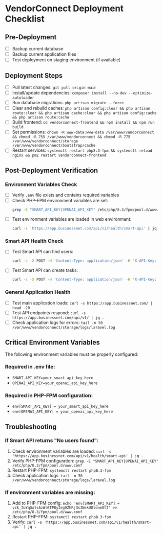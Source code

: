 # VendorConnect Deployment Checklist

## Pre-Deployment
- [ ] Backup current database
- [ ] Backup current application files
- [ ] Test deployment on staging environment (if available)

## Deployment Steps
- [ ] Pull latest changes: `git pull origin main`
- [ ] Install/update dependencies: `composer install --no-dev --optimize-autoloader`
- [ ] Run database migrations: `php artisan migrate --force`
- [ ] Clear and rebuild caches: `php artisan config:clear && php artisan route:clear && php artisan cache:clear && php artisan config:cache && php artisan route:cache`
- [ ] Build frontend: `cd vendorconnect-frontend && npm install && npm run build`
- [ ] Set permissions: `chown -R www-data:www-data /var/www/vendorconnect && chmod -R 755 /var/www/vendorconnect && chmod -R 775 /var/www/vendorconnect/storage /var/www/vendorconnect/bootstrap/cache`
- [ ] Restart services: `systemctl restart php8.3-fpm && systemctl reload nginx && pm2 restart vendorconnect-frontend`

## Post-Deployment Verification

### Environment Variables Check
- [ ] Verify `.env` file exists and contains required variables
- [ ] Check PHP-FPM environment variables are set:
  ```bash
  grep -E "SMART_API_KEY|OPENAI_API_KEY" /etc/php/8.3/fpm/pool.d/www.conf
  ```
- [ ] Test environment variables are loaded in web environment:
  ```bash
  curl -s 'https://app.businessnet.com/api/v1/health/smart-api' | jq .
  ```

### Smart API Health Check
- [ ] Test Smart API can find users:
  ```bash
  curl -s -X POST -H 'Content-Type: application/json' -H 'X-API-Key: vck_IuYqGalsAzWt6TP8y2eg0ZhRj3sJNekU8lonoOtI' -d '{"action":"get_users","params":{}}' 'https://app.businessnet.com/api/v1/smart-task' | jq .
  ```
- [ ] Test Smart API can create tasks:
  ```bash
  curl -s -X POST -H 'Content-Type: application/json' -H 'X-API-Key: vck_IuYqGalsAzWt6TP8y2eg0ZhRj3sJNekU8lonoOtI' -d '{"action":"create_task","params":{"title":"Deployment Test","assigned_to":"Kristine"}}' 'https://app.businessnet.com/api/v1/smart-task' | jq .
  ```

### General Application Health
- [ ] Test main application loads: `curl -s https://app.businessnet.com/ | head -20`
- [ ] Test API endpoints respond: `curl -s https://app.businessnet.com/api/v1/ | jq .`
- [ ] Check application logs for errors: `tail -n 50 /var/www/vendorconnect/storage/logs/laravel.log`

## Critical Environment Variables
The following environment variables must be properly configured:

### Required in .env file:
- `SMART_API_KEY=your_smart_api_key_here`
- `OPENAI_API_KEY=your_openai_api_key_here`

### Required in PHP-FPM configuration:
- `env[SMART_API_KEY] = your_smart_api_key_here`
- `env[OPENAI_API_KEY] = your_openai_api_key_here`

## Troubleshooting

### If Smart API returns "No users found":
1. Check environment variables are loaded: `curl -s 'https://app.businessnet.com/api/v1/health/smart-api' | jq .`
2. Verify PHP-FPM configuration: `grep -E "SMART_API_KEY|OPENAI_API_KEY" /etc/php/8.3/fpm/pool.d/www.conf`
3. Restart PHP-FPM: `systemctl restart php8.3-fpm`
4. Check application logs: `tail -n 50 /var/www/vendorconnect/storage/logs/laravel.log`

### If environment variables are missing:
1. Add to PHP-FPM config: `echo 'env[SMART_API_KEY] = vck_IuYqGalsAzWt6TP8y2eg0ZhRj3sJNekU8lonoOtI' >> /etc/php/8.3/fpm/pool.d/www.conf`
2. Restart PHP-FPM: `systemctl restart php8.3-fpm`
3. Verify: `curl -s 'https://app.businessnet.com/api/v1/health/smart-api' | jq .`
